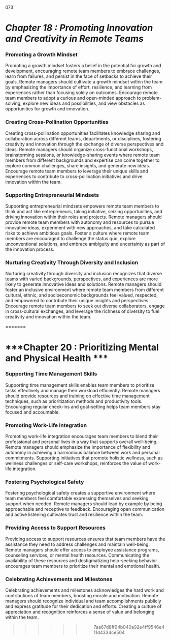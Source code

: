 073



# ***Chapter 18 : Promoting Innovation and Creativity in Remote Teams***


### **Promoting a Growth Mindset**

Promoting a growth mindset fosters a belief in the potential for growth and development, encouraging remote team members to embrace challenges, learn from failures, and persist in the face of setbacks to achieve their goals. Remote managers should cultivate a growth mindset within the team by emphasizing the importance of effort, resilience, and learning from experiences rather than focusing solely on outcomes. Encourage remote team members to adopt a curious and open-minded approach to problem-solving, explore new ideas and possibilities, and view obstacles as opportunities for growth and innovation.

### **Creating Cross-Pollination Opportunities**

Creating cross-pollination opportunities facilitates knowledge sharing and collaboration across different teams, departments, or disciplines, fostering creativity and innovation through the exchange of diverse perspectives and ideas. Remote managers should organize cross-functional workshops, brainstorming sessions, or knowledge-sharing events where remote team members from different backgrounds and expertise can come together to explore common challenges, share insights, and generate new ideas. Encourage remote team members to leverage their unique skills and experiences to contribute to cross-pollination initiatives and drive innovation within the team.

### **Supporting Entrepreneurial Mindsets**

Supporting entrepreneurial mindsets empowers remote team members to think and act like entrepreneurs, taking initiative, seizing opportunities, and driving innovation within their roles and projects. Remote managers should provide remote team members with autonomy and resources to pursue innovative ideas, experiment with new approaches, and take calculated risks to achieve ambitious goals. Foster a culture where remote team members are encouraged to challenge the status quo, explore unconventional solutions, and embrace ambiguity and uncertainty as part of the innovation process.

### **Nurturing Creativity Through Diversity and Inclusion**

Nurturing creativity through diversity and inclusion recognizes that diverse teams with varied backgrounds, perspectives, and experiences are more likely to generate innovative ideas and solutions. Remote managers should foster an inclusive environment where remote team members from different cultural, ethnic, and socioeconomic backgrounds feel valued, respected, and empowered to contribute their unique insights and perspectives. Encourage remote team members to seek out diverse collaborators, engage in cross-cultural exchanges, and leverage the richness of diversity to fuel creativity and innovation within the team.


=======
# ***Chapter 20 : Prioritizing Mental and Physical Health ***

### **Supporting Time Management Skills**

Supporting time management skills enables team members to prioritize tasks effectively and manage their workload efficiently. Remote managers should provide resources and training on effective time management techniques, such as prioritization methods and productivity tools. Encouraging regular check-ins and goal-setting helps team members stay focused and accountable.
### **Promoting Work-Life Integration**

Promoting work-life integration encourages team members to blend their professional and personal lives in a way that supports overall well-being. Remote managers should emphasize the importance of flexibility and autonomy in achieving a harmonious balance between work and personal commitments. Supporting initiatives that promote holistic wellness, such as wellness challenges or self-care workshops, reinforces the value of work-life integration.
### **Fostering Psychological Safety**

Fostering psychological safety creates a supportive environment where team members feel comfortable expressing themselves and seeking support when needed. Remote managers should lead by example by being approachable and receptive to feedback. Encouraging open communication and active listening cultivates trust and resilience within the team.
### **Providing Access to Support Resources**

Providing access to support resources ensures that team members have the assistance they need to address challenges and maintain well-being. Remote managers should offer access to employee assistance programs, counseling services, or mental health resources. Communicating the availability of these resources and destigmatizing help-seeking behavior encourages team members to prioritize their mental and emotional health.

### **Celebrating Achievements and Milestones**

Celebrating achievements and milestones acknowledges the hard work and contributions of team members, boosting morale and motivation. Remote managers should recognize individual and team accomplishments publicly and express gratitude for their dedication and efforts. Creating a culture of appreciation and recognition reinforces a sense of value and belonging within the team.
>>>>>>> 7aa67d8ff94b040a92e4ff9546e411d4334ce504
